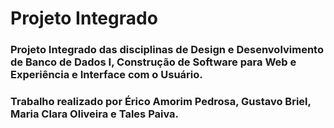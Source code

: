 # Projeto Integrado
### Projeto Integrado das disciplinas de Design e Desenvolvimento de Banco de Dados I, Construção de Software para Web e Experiência e Interface com o Usuário.
### Trabalho realizado por Érico Amorim Pedrosa, Gustavo Briel, Maria Clara Oliveira e Tales Paiva.
